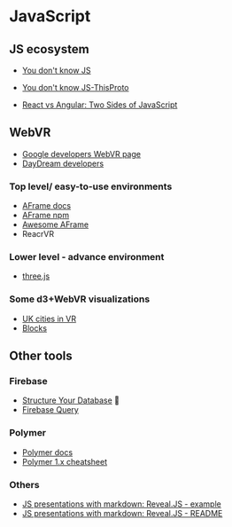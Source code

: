 # JavaScript

## JS ecosystem

* [You don't know JS](https://github.com/getify/You-Dont-Know-JS "You don't know JS - online books") 
* [You don't know JS-ThisProto](https://github.com/getify/You-Dont-Know-JS/blob/master/this%20%26%20object%20prototypes/ch1.md "this & Object Prototypes")

* [React vs Angular: Two Sides of JavaScript](https://blog.prototypr.io/react-vs-angular-two-sides-of-javascript-b850de22b413)

## WebVR

* [Google developers WebVR page](https://developers.google.com/web/fundamentals/vr/)
* [DayDream developers](https://vr.google.com/daydream/developers/)

### Top level/ easy-to-use environments

* [AFrame docs](https://aframe.io/docs/0.5.0/introduction/)
* [AFrame npm](https://www.npmjs.com/package/aframe)
* [Awesome AFrame](https://github.com/aframevr/awesome-aframe "A collection of awesome resources for the A-Frame WebVR framework.")
* ReacrVR

### Lower level - advance environment

* [three.js](https://threejs.org/docs/index.html#manual/introduction/Creating-a-scene)

### Some d3+WebVR visualizations

* [UK cities in VR](http://almossawi.com/aframe-d3-visualization/)
* [Blocks](http://blockbuilder.org/search#text=aframe)

## Other tools

### Firebase

* [Structure Your Database](https://firebase.google.com/docs/database/web/structure-data) :notebook:
* [Firebase Query](https://firebase.google.com/docs/reference/js/firebase.database.Query)

### Polymer

* [Polymer docs]()
* [Polymer 1.x cheatsheet](https://meowni.ca/posts/polymer-cheatsheet/)

### Others

* [JS presentations with markdown: Reveal.JS - example](http://lab.hakim.se/reveal-js/#/ "RevealJS")
* [JS presentations with markdown: Reveal.JS - README](https://github.com/hakimel/reveal.js "RevealJS README")
